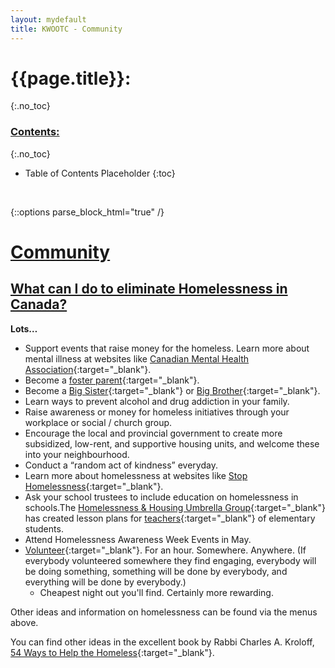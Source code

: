 ```yaml
---
layout: mydefault
title: KWOOTC - Community
---
```


# {{page.title}}:
{:.no_toc}

### <u> Contents: </u>
{:.no_toc}
* Table of Contents Placeholder
{:toc}

&nbsp;

{::options parse_block_html="true" /}
<div class="community">
<style scoped>
	.community	h1
	,.community	h2
	{
		font-weight:		bold;
		text-decoration:	underline;
	}
</style>


# Community

## What can I do to eliminate Homelessness in Canada?

**Lots…**

- Support events that raise money for the homeless. Learn more about mental illness at websites like [Canadian Mental Health Association](//cmha.ca/bins/index.asp "CMHA"){:target="_blank"}.
- Become a [foster parent](http://www.children.gov.on.ca/htdocs/English/childrensaid/fostercare/index.aspx "Ontario Ministry of Children and Youth Services"){:target="_blank"}.
- Become a [Big Sister](//www.bbbswr.org/en/Home/default.aspx " "){:target="_blank"} or [Big Brother](//www.bbbswr.org/en/Home/default.aspx " "){:target="_blank"}.
- Learn ways to prevent alcohol and drug addiction in your family.
- Raise awareness or money for homeless initiatives through your workplace or social / church group.
- Encourage the local and provincial government to create more subsidized, low-rent, and supportive housing units, and welcome these into your neighbourhood.
- Conduct a “random act of kindness” everyday.
- Learn more about homelessness at websites like [Stop Homelessness](http://stophomelessness.ca/ "Stop Homelessness"){:target="_blank"}.
- Ask your school trustees to include education on homelessness in schools.The [Homelessness & Housing Umbrella Group](http://www.hhug.ca/ "HHUG"){:target="_blank"} has created lesson plans for [teachers](//www.hhug.ca/teachers-kit/ "Teacher’s Toolkit"){:target="_blank"} of elementary students.
- Attend Homelessness Awareness Week Events in May.
- [Volunteer](http://www.volunteerkw.ca/ "VAC"){:target="_blank"}. For an hour. Somewhere. Anywhere. (If everybody volunteered somewhere they find engaging, everybody will be doing something, something will be done by everybody, and everything will be done by everybody.)
  - Cheapest night out you'll find. Certainly more rewarding.

Other ideas and information on homelessness can be found via the menus above.

You can find other ideas in the excellent book by Rabbi Charles A. Kroloff, [54 Ways to Help the Homeless](//www.earthsystems.org/ways/ "54 Ways You Can Help The Homeless"){:target="_blank"}.
